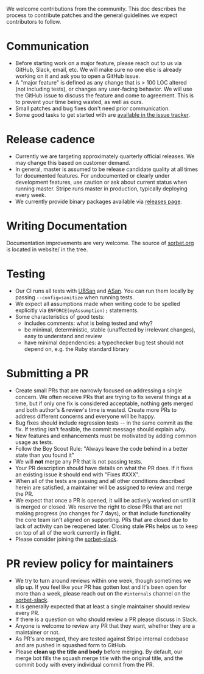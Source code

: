 We welcome contributions from the community. This doc describes the process to contribute patches and the general guidelines we expect contributors to follow.

# Communication
* Before starting work on a major feature, please reach out to us via GitHub, Slack,
  email, etc. We will make sure no one else is already working on it and ask you to open a
  GitHub issue.
* A "major feature" is defined as any change that is > 100 LOC altered (not including tests), or
  changes any user-facing behavior. We will use the GitHub issue to discuss the feature and come to
  agreement. This is to prevent your time being wasted, as well as ours.
* Small patches and bug fixes don't need prior communication.
* Some good tasks to get started with are [available in the issue tracker](https://github.com/sorbet/sorbet/issues?q=is%3Aopen+is%3Aissue+label%3A%22good+first+issue%22).

# Release cadence
* Currently we are targeting approximately quarterly official releases. We may change this based
  on customer demand.
* In general, master is assumed to be release candidate quality at all times for documented
  features. For undocumented or clearly under development features, use caution or ask about
  current status when running master. Stripe runs master in production, typically deploying every
  week.
* We currently provide binary packages available via [releases page](https://github.com/sorbet/sorbet/releases).

# Writing Documentation
Documentation improvements are very welcome. The source of [sorbet.org](https://sorbet.org) is located in website/ in the tree.

# Testing
* Our CI runs all tests with [UBSan](https://clang.llvm.org/docs/UndefinedBehaviorSanitizer.html) and [ASan](https://clang.llvm.org/docs/AddressSanitizer.html). You can run them locally by passing `--config=sanitize` when running tests.
* We expect all assumptions made when writing code to be spelled explicitly via `ENFORCE(myAssumption);` statements.
* Some characteristics of good tests:
    * includes comments: what is being tested and why?
    * be minimal, deterministic, stable (unaffected by irrelevant changes), easy to understand and review
    * have minimal dependencies: a typechecker bug test should not depend on, e.g. the Ruby standard library

# Submitting a PR
* Create small PRs that are narrowly focused on addressing a single concern. We often receive PRs that are trying to fix several things at a time, but if only one fix is considered acceptable, nothing gets merged and both author's & review's time is wasted. Create more PRs to address different concerns and everyone will be happy.
* Bug fixes should include regression tests -- in the same commit as the fix. If testing isn't feasible, the commit message should explain why.
* New features and enhancements must be motivated by adding common usage as tests.
* Follow the Boy Scout Rule: "Always leave the code behind in a better state than you found it"
* We will **not** merge any PR that is not passing tests.
* Your PR description should have details on what the PR does. If it fixes an existing issue it should end with "Fixes #XXX".
* When all of the tests are passing and all other conditions described herein are satisfied, a maintainer will be assigned to review and merge the PR.
* We expect that once a PR is opened, it will be actively worked on until it is merged or closed. We reserve the right to close PRs that are not making progress (no changes for 7 days), or that include functionality the core team isn't aligned on supporting. PRs that are closed due to lack of activity can be reopened later. Closing stale PRs helps us to keep on top of all of the work currently in flight.
* Please consider joining the [sorbet-slack](https://sorbet.org/slack).

# PR review policy for maintainers
* We try to turn around reviews within one week, though sometimes we slip up. If you feel like your PR has gotten lost and it's been open for more than a week, please reach out on the `#internals` channel on the [sorbet-slack](https://sorbet.org/slack).
* It is generally expected that at least a single maintainer should review every PR.
* If there is a question on who should review a PR please discuss in Slack.
* Anyone is welcome to review any PR that they want, whether they are a maintainer or not.
* As PR's are merged, they are tested against Stripe internal codebase and are pushed in squashed form to GitHub.
* Please **clean up the title and body** before merging. By default, our merge bot fills the squash merge title with the original title, and the commit body with every individual commit from the PR.
